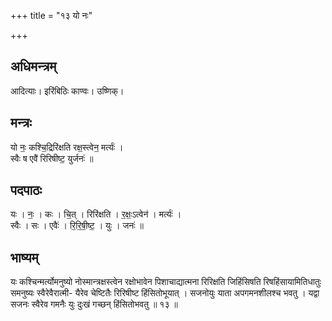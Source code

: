+++
title = "१३ यो नः"

+++
## अधिमन्त्रम्
आदित्याः। इरिंबिठिः काण्वः। उष्णिक्।

## मन्त्रः
यो नः॒ कश्चि॒द्रिरि॑क्षति रक्ष॒स्त्वेन॒ मर्त्यः॑ ।  
स्वैः ष एवै॑ रिरिषीष्ट॒ युर्जनः॑ ॥

## पदपाठः
यः । नः॒ । कः । चि॒त् । रिरि॑क्षति । र॒क्षः॒ऽत्वेन॑ । मर्त्यः॑ ।  
स्वैः । सः । एवैः॑ । रि॒रि॒षी॒ष्ट॒ । युः । जनः॑ ॥

## भाष्यम्
यः कश्चिन्मर्त्योमनुष्यो नोस्मान्त्रक्षस्त्वेन रक्षोभावेन पिशाचाद्यात्मना रिरिक्षति जिहिंसिषति रिषहिंसायामितिधातुः समनुष्यः स्वैरेवैरात्मी- यैरेव चेष्टितैः रिरिषीष्ट हिंसितोभूयात् । सजनोयुः याता अपगमनशीलश्च भवतु । यद्वा सजनः स्वैरेव गमनैः युः दुःखं गच्छन् हिंसितोभवतु ॥ १३ ॥